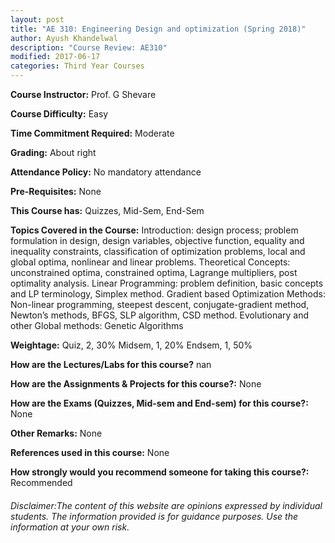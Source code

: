 ```yaml
---
layout: post
title: "AE 310: Engineering Design and optimization (Spring 2018)"
author: Ayush Khandelwal
description: "Course Review: AE310"
modified: 2017-06-17
categories: Third Year Courses
---
```


**Course Instructor:** Prof. G Shevare

**Course Difficulty:** Easy

**Time Commitment Required:** Moderate

**Grading:** About right

**Attendance Policy:** No mandatory attendance

**Pre-Requisites:** None

**This Course has:** Quizzes, Mid-Sem, End-Sem

**Topics Covered in the Course:**
Introduction: design process; problem formulation in design, design variables, objective function, equality and inequality constraints, classification of optimization problems, local and global optima, nonlinear and linear problems. Theoretical Concepts: unconstrained optima, constrained optima, Lagrange multipliers, post optimality analysis.   Linear Programming:  problem definition, basic concepts and LP terminology, Simplex method. Gradient based Optimization Methods: Non-linear programming, steepest descent, conjugate-gradient method, Newton’s methods, BFGS, SLP algorithm, CSD method. Evolutionary and other Global methods: Genetic Algorithms

**Weightage:**
Quiz, 2, 30%
Midsem, 1, 20%
Endsem, 1, 50%

**How are the Lectures/Labs for this course?**
nan

**How are the Assignments & Projects for this course?:**
None

**How are the Exams (Quizzes, Mid-sem and End-sem) for this course?:**
None

**Other Remarks:**
None

**References used in this course:**
None

**How strongly would you recommend someone for taking this course?:**
Recommended

###### Disclaimer:The content of this website are opinions expressed by individual students. The information provided is for guidance purposes. Use the information at your own risk.